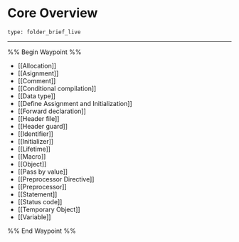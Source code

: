 # Core Overview
 
```ccard
type: folder_brief_live
```
 
---

%% Begin Waypoint %%
- [[Allocation]]
- [[Asignment]]
- [[Comment]]
- [[Conditional compilation]]
- [[Data type]]
- [[Define Assignment and Initialization]]
- [[Forward declaration]]
- [[Header file]]
- [[Header guard]]
- [[Identifier]]
- [[Initializer]]
- [[Lifetime]]
- [[Macro]]
- [[Object]]
- [[Pass by value]]
- [[Preprocessor Directive]]
- [[Preprocessor]]
- [[Statement]]
- [[Status code]]
- [[Temporary Object]]
- [[Variable]]

%% End Waypoint %%